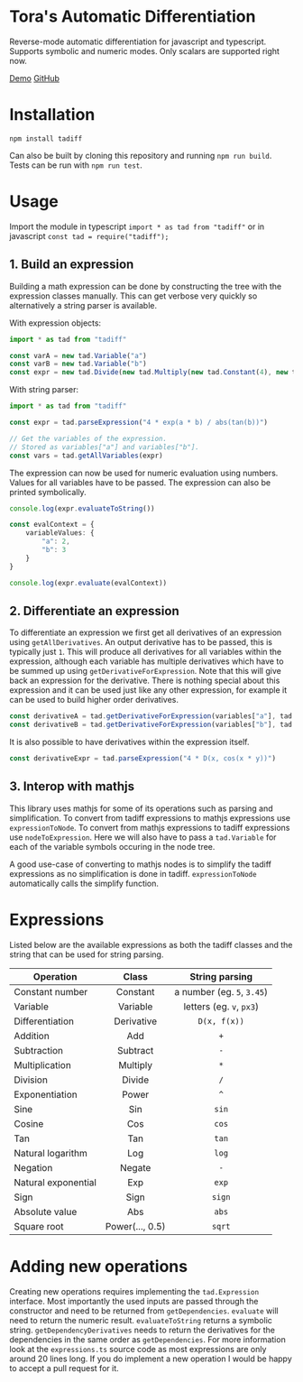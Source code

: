 # Tora's Automatic Differentiation
Reverse-mode automatic differentiation for javascript and typescript. Supports symbolic and numeric modes. Only scalars are supported right now.

[Demo](https://warlock.ai/tadiff-frontend/)
[GitHub](https://github.com/RobinKa/tadiff)

# Installation
`npm install tadiff`

Can also be built by cloning this repository and running `npm run build`. Tests can be run with `npm run test`.

# Usage
Import the module in typescript `import * as tad from "tadiff"` or in javascript `const tad = require("tadiff");`

## 1. Build an expression
Building a math expression can be done by constructing the tree with the expression classes manually. This can get verbose very quickly so
alternatively a string parser is available.

With expression objects:
```ts
import * as tad from "tadiff"

const varA = new tad.Variable("a")
const varB = new tad.Variable("b")
const expr = new tad.Divide(new tad.Multiply(new tad.Constant(4), new tad.Exp(new tad.Multiply(varA, varB))), new tad.Abs(new tad.Tan(varB)))
```

With string parser:
```ts
import * as tad from "tadiff"

const expr = tad.parseExpression("4 * exp(a * b) / abs(tan(b))")

// Get the variables of the expression.
// Stored as variables["a"] and variables["b"].
const vars = tad.getAllVariables(expr)
```

The expression can now be used for numeric evaluation using numbers. Values for all variables have to be passed. The expression can also be printed symbolically.

```ts
console.log(expr.evaluateToString())

const evalContext = {
    variableValues: {
        "a": 2,
        "b": 3
    }
}

console.log(expr.evaluate(evalContext))
```

## 2. Differentiate an expression
To differentiate an expression we first get all derivatives of an expression using `getAllDerivatives`. An output derivative has to be passed, this is typically just `1`.
This will produce all derivatives for all variables within the expression, although each variable has multiple derivatives which have to be summed up using `getDerivativeForExpression`.
Note that this will give back an expression for the derivative. There is nothing special about this expression and it can be used just like any other expression, for example
it can be used to build higher order derivatives.

```ts
const derivativeA = tad.getDerivativeForExpression(variables["a"], tad.getAllDerivatives(expr, new tad.Constant(1)))
const derivativeB = tad.getDerivativeForExpression(variables["b"], tad.getAllDerivatives(expr, new tad.Constant(1)))
```

It is also possible to have derivatives within the expression itself.

```ts
const derivativeExpr = tad.parseExpression("4 * D(x, cos(x * y))")
```

## 3. Interop with mathjs
This library uses mathjs for some of its operations such as parsing and simplification.
To convert from tadiff expressions to mathjs expressions use `expressionToNode`.
To convert from mathjs expressions to tadiff expressions use `nodeToExpression`. Here we will also have to pass a `tad.Variable` for each of the variable symbols occuring in the node tree.

A good use-case of converting to mathjs nodes is to simplify the tadiff expressions as no simplification is done in tadiff. `expressionToNode`
automatically calls the simplify function.

# Expressions
Listed below are the available expressions as both the tadiff classes and the string that can be used for string parsing.

| Operation | Class | String parsing |
| --------- | :---: | :---------------: |
| Constant number | Constant | a number (eg. `5`, `3.45`) |
| Variable | Variable | letters (eg. `v`, `px3`) |
| Differentiation | Derivative | `D(x, f(x))` |
| Addition | Add | `+` |
| Subtraction | Subtract | `-` |
| Multiplication | Multiply | `*` |
| Division | Divide | `/` |
| Exponentiation | Power | `^` |
| Sine | Sin | `sin` |
| Cosine | Cos | `cos` |
| Tan | Tan | `tan` |
| Natural logarithm | Log | `log` |
| Negation | Negate | `-` |
| Natural exponential | Exp | `exp` |
| Sign | Sign | `sign` |
| Absolute value | Abs | `abs` |
| Square root | Power(..., 0.5) | `sqrt` |

# Adding new operations
Creating new operations requires implementing the `tad.Expression` interface. Most importantly the used inputs are passed through the constructor and need
to be returned from `getDependencies`.
`evaluate` will need to return the numeric result. `evaluateToString` returns a symbolic string. `getDependencyDerivatives` needs to return
the derivatives for the dependencies in the same order as `getDependencies`. For more information look at the `expressions.ts` source code as
most expressions are only around 20 lines long.
If you do implement a new operation I would be happy to accept a pull request for it.
